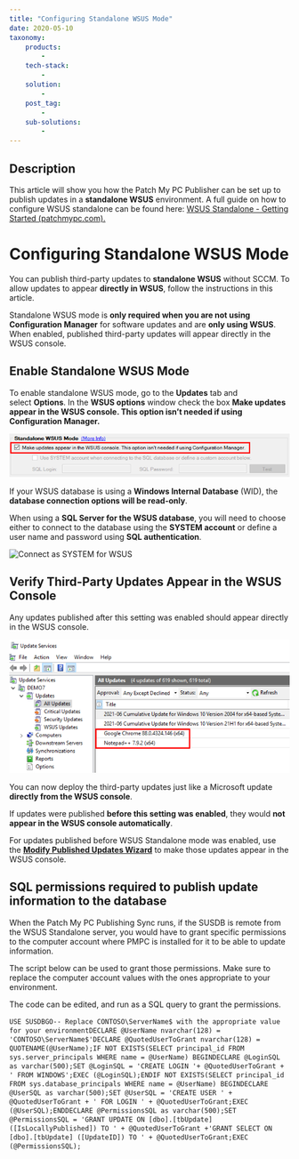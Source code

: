```yaml
---
title: "Configuring Standalone WSUS Mode"
date: 2020-05-10
taxonomy:
    products:
        - 
    tech-stack:
        - 
    solution:
        - 
    post_tag:
        - 
    sub-solutions:
        - 
---
```


## Description

This article will show you how the Patch My PC Publisher can be set up to publish updates in a **standalone WSUS** environment. A full guide on how to configure WSUS standalone can be found here: [WSUS Standalone - Getting Started (patchmypc.com).](https://docs.patchmypc.com/installation-guides/wsus-standalone)

# Configuring Standalone WSUS Mode

You can publish third-party updates to **standalone WSUS** without SCCM. To allow updates to appear **directly in WSUS**, follow the instructions in this article.

Standalone WSUS mode is **only required when you are not using Configuration Manager** for software updates and are **only using WSUS**. When enabled, published third-party updates will appear directly in the WSUS console.

## Enable Standalone WSUS Mode

To enable standalone WSUS mode, go to the **Updates** tab and select **Options**. In the **WSUS options** window check the box **Make updates appear in the WSUS console. This option isn’t needed if using Configuration Manager.**

![](../../_images/standalone-WSUS-2.png)

If your WSUS database is using a **Windows Internal Database** (WID), the **database connection options will be read-only**.

When using a **SQL Server for the WSUS database**, you will need to choose either to connect to the database using the **SYSTEM account** or define a user name and password using **SQL authentication**.

![Connect as SYSTEM for WSUS](images/connection-options-wsus-standalone-mode.png)

## Verify Third-Party Updates Appear in the WSUS Console

Any updates published after this setting was enabled should appear directly in the WSUS console.

![](../../_images/standalone-WSUS-3.png)

You can now deploy the third-party updates just like a Microsoft update **directly from the WSUS console**.

If updates were published **before this setting was enabled**, they would **not appear in the WSUS console automatically**.

For updates published before WSUS Standalone mode was enabled, use the **[Modify Published Updates Wizard](/modify-published-third-party-updates-wizard)** to make those updates appear in the WSUS console.

## SQL permissions required to publish update information to the database

When the Patch My PC Publishing Sync runs, if the SUSDB is remote from the WSUS Standalone server, you would have to grant specific permissions to the computer account where PMPC is installed for it to be able to update information.

The script below can be used to grant those permissions. Make sure to replace the computer account values with the ones appropriate to your environment.

The code can be edited, and run as a SQL query to grant the permissions.

```
USE SUSDBGO-- Replace CONTOSO\ServerName$ with the appropriate value for your environmentDECLARE @UserName nvarchar(128) = 'CONTOSO\ServerName$'DECLARE @QuotedUserToGrant nvarchar(128) = QUOTENAME(@UserName);IF NOT EXISTS(SELECT principal_id FROM sys.server_principals WHERE name = @UserName) BEGINDECLARE @LoginSQL as varchar(500);SET @LoginSQL = 'CREATE LOGIN '+ @QuotedUserToGrant + ' FROM WINDOWS';EXEC (@LoginSQL);ENDIF NOT EXISTS(SELECT principal_id FROM sys.database_principals WHERE name = @UserName) BEGINDECLARE @UserSQL as varchar(500);SET @UserSQL = 'CREATE USER ' + @QuotedUserToGrant + ' FOR LOGIN ' + @QuotedUserToGrant;EXEC (@UserSQL);ENDDECLARE @PermissionsSQL as varchar(500);SET @PermissionsSQL = 'GRANT UPDATE ON [dbo].[tbUpdate] ([IsLocallyPublished]) TO ' + @QuotedUserToGrant +'GRANT SELECT ON [dbo].[tbUpdate] ([UpdateID]) TO ' + @QuotedUserToGrant;EXEC (@PermissionsSQL);
```
